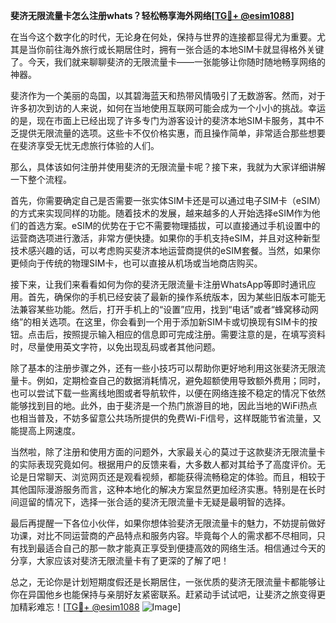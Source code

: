 **斐济无限流量卡怎么注册whats？轻松畅享海外网络[[TG💪+ @esim1088](https://t.me/s/esim1088)]**

在当今这个数字化的时代，无论身在何处，保持与世界的连接都显得尤为重要。尤其是当你前往海外旅行或长期居住时，拥有一张合适的本地SIM卡就显得格外关键了。今天，我们就来聊聊斐济的无限流量卡——一张能够让你随时随地畅享网络的神器。

斐济作为一个美丽的岛国，以其碧海蓝天和热带风情吸引了无数游客。然而，对于许多初次到访的人来说，如何在当地使用互联网可能会成为一个小小的挑战。幸运的是，现在市面上已经出现了许多专门为游客设计的斐济本地SIM卡服务，其中不乏提供无限流量的选项。这些卡不仅价格实惠，而且操作简单，非常适合那些想要在斐济享受无忧无虑旅行体验的人们。

那么，具体该如何注册并使用斐济的无限流量卡呢？接下来，我就为大家详细讲解一下整个流程。

首先，你需要确定自己是否需要一张实体SIM卡还是可以通过电子SIM卡（eSIM）的方式来实现同样的功能。随着技术的发展，越来越多的人开始选择eSIM作为他们的首选方案。eSIM的优势在于它不需要物理插拔，可以直接通过手机设置中的运营商选项进行激活，非常方便快捷。如果你的手机支持eSIM，并且对这种新型技术感兴趣的话，可以考虑购买斐济本地运营商提供的eSIM套餐。当然，如果你更倾向于传统的物理SIM卡，也可以直接从机场或当地商店购买。

接下来，让我们来看看如何为你的斐济无限流量卡注册WhatsApp等即时通讯应用。首先，确保你的手机已经安装了最新的操作系统版本，因为某些旧版本可能无法兼容某些功能。然后，打开手机上的“设置”应用，找到“电话”或者“蜂窝移动网络”的相关选项。在这里，你会看到一个用于添加新SIM卡或切换现有SIM卡的按钮。点击后，按照提示输入相应的信息即可完成注册。需要注意的是，在填写资料时，尽量使用英文字符，以免出现乱码或者其他问题。

除了基本的注册步骤之外，还有一些小技巧可以帮助你更好地利用这张斐济无限流量卡。例如，定期检查自己的数据消耗情况，避免超额使用导致额外费用；同时，也可以尝试下载一些离线地图或者导航软件，以便在网络连接不稳定的情况下依然能够找到目的地。此外，由于斐济是一个热门旅游目的地，因此当地的WiFi热点也相当普及，不妨多留意公共场所提供的免费Wi-Fi信号，这样既能节省流量，又能提高上网速度。

当然啦，除了注册和使用方面的问题外，大家最关心的莫过于这款斐济无限流量卡的实际表现究竟如何。根据用户的反馈来看，大多数人都对其给予了高度评价。无论是日常聊天、浏览网页还是观看视频，都能获得流畅稳定的体验。而且，相较于其他国际漫游服务而言，这种本地化的解决方案显然更加经济实惠。特别是在长时间逗留的情况下，选择一张合适的斐济无限流量卡无疑是最明智的选择。

最后再提醒一下各位小伙伴，如果你想体验斐济无限流量卡的魅力，不妨提前做好功课，对比不同运营商的产品特点和服务内容。毕竟每个人的需求都不尽相同，只有找到最适合自己的那一款才能真正享受到便捷高效的网络生活。相信通过今天的分享，大家应该对斐济无限流量卡有了更深的了解了吧！

总之，无论你是计划短期度假还是长期居住，一张优质的斐济无限流量卡都能够让你在异国他乡也能保持与亲朋好友紧密联系。赶紧动手试试吧，让斐济之旅变得更加精彩难忘！[[TG💪+ @esim1088](https://t.me/s/esim1088) ![Image](https://i.postimg.cc/4NQfJmqS/Snipaste-2025-05-13-00-14-12.png)]